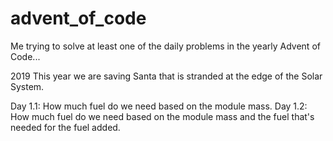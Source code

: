 # advent_of_code
Me trying to solve at least one of the daily problems in the yearly Advent of Code...

2019 
This year we are saving Santa that is stranded at the edge of the Solar System.

Day 1.1: How much fuel do we need based on the module mass. 
Day 1.2: How much fuel do we need based on the module mass and the fuel that's needed for the fuel added. 